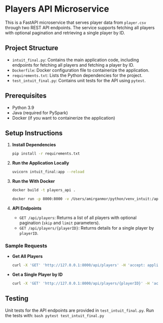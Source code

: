 # Players API Microservice

This is a FastAPI microservice that serves player data from `player.csv` through two REST API endpoints. The service supports fetching all players with optional pagination and retrieving a single player by ID. 

## Project Structure
- `intuit_final.py`: Contains the main application code, including endpoints for fetching all players and fetching a player by ID.
- `Dockerfile`: Docker configuration file to containerize the application.
- `requirements.txt`: Lists the Python dependencies for the project.
- `test_intuit_final.py`: Contains unit tests for the API using `pytest`.

## Prerequisites
- Python 3.9
- Java (required for PySpark)
- Docker (if you want to containerize the application)

## Setup Instructions

1. **Install Dependencies**

    ```bash
    pip install -r requirements.txt
    ```

2. **Run the Application Locally**

    ```bash
    uvicorn intuit_final:app --reload
    ```

2. **Run the With Docker**
    ```bash
    docker build -t players_api .
    ```

    ```bash
    docker run -p 8000:8000 -v /Users/amirganmor/python/venv_intuit:/app players_api
    ```

3. **API Endpoints**

    - `GET /api/players`: Returns a list of all players with optional pagination (`skip` and `limit` parameters).
    - `GET /api/players/{playerID}`: Returns details for a single player by `playerID`.

### Sample Requests

- **Get All Players**
    ```bash
    curl -X 'GET' 'http://127.0.0.1:8000/api/players' -H 'accept: application/json'
    ```

- **Get a Single Player by ID**
    ```bash
    curl -X 'GET' 'http://127.0.0.1:8000/api/players/{playerID}' -H 'accept: application/json'
    ```

## Testing
Unit tests for the API endpoints are provided in `test_intuit_final.py`. Run the tests with:
    ```bash
    pytest test_intuit_final.py
    ```
